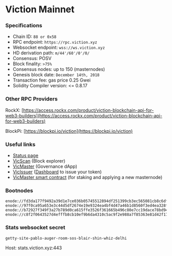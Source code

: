 # Viction Mainnet

### Specifications

* Chain ID: `88 or 0x58`
* RPC endpoint: `https://rpc.viction.xyz`
* Websocket endpoint: `wss://ws.viction.xyz`
* HD derivation path: `m/44'/60'/0'/0/`
* Consensus: POSV
* Block finality: `>75%`
* Consensus nodes: up to 150 (masternodes)
* Genesis block date: `December 14th, 2018`
* Transaction fee: gas price 0.25 Gwei
* Solidity Compiler version: <= 0.8.17

### Other RPC Providers

RockX: [https://access.rockx.com/product/viction-blockchain-api-for-web3-builders](https://access.rockx.com/product/viction-blockchain-api-for-web3-builders)

BlockPi: [https://blockpi.io/viction](https://blockpi.io/viction)

### Useful links

* [Status page](https://stats.viction.com/)
* [VicScan](https://www.vicscan.xyz/) (Block explorer)
* [VicMaster](https://vicmaster.xyz/) (Governance dApp)
* [VicIssuer](https://issuer.viction.xyz/) ([Dashboard](https://medium.com/Viction/how-to-deploy-a-trc-21-token-on-Viction-in-a-few-clicks-d0290f918b9a) to issue your token)
* [VicMaster smart contract](https://www.vicscan.xyz/address/0x0000000000000000000000000000000000000088) (for staking and applying a new masternode)

### Bootnodes

```
enode://fd3da177f9492a39d1e7ce036b05745512894df251399cb3ec565081cb8c6dfa1092af8fac27991e66b6af47e9cb42e02420cc89f8549de0ce513ee25ebffc3a@3.212.20.0:30303
enode://97f0ca95a653e3c44d5df2674e19e9324ea4bf4d47a46b1d8560f3ed4ea328f725acec3fcfcb37eb11706cf07da669e9688b091f1543f89b2425700a68bc8876@104.248.98.78:30301
enode://b72927f349f3a27b789d0ca615ffe3526f361665b496c80e7cc19dace78bd94785fdadc270054ab727dbb172d9e3113694600dd31b2558dd77ad85a869032dea@188.166.207.189:30301
enode://c8f2f0643527d4efffb8cb10ef9b6da4310c5ac9f2e988a7f85363e81d42f1793f64a9aa127dbaff56b1e8011f90fe9ff57fa02a36f73220da5ff81d8b8df351@104.248.98.60:30301
```

### Stats websocket secret

`getty-site-pablo-auger-room-sos-blair-shin-whiz-delhi`

Host: stats.viction.xyz:443
